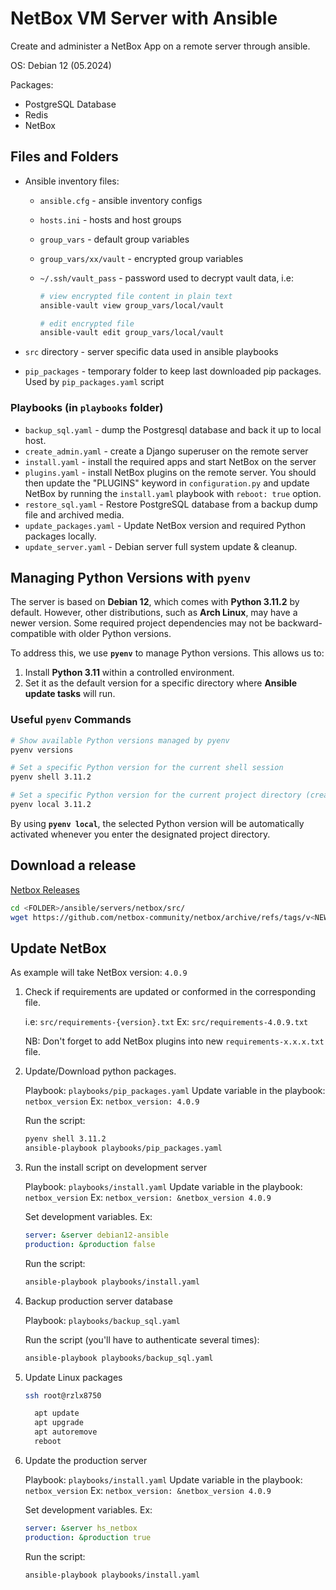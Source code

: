 # NetBox VM Server with Ansible

Create and administer a NetBox App on a remote server through ansible.

OS: Debian 12 (05.2024)

Packages:

- PostgreSQL Database
- Redis
- NetBox

## Files and Folders

- Ansible inventory files:
  - `ansible.cfg` - ansible inventory configs
  - `hosts.ini` - hosts and host groups
  - `group_vars` - default group variables
  - `group_vars/xx/vault` - encrypted group variables
  - `~/.ssh/vault_pass` - password used to decrypt vault data, i.e:

    ```bash
    # view encrypted file content in plain text
    ansible-vault view group_vars/local/vault 

    # edit encrypted file
    ansible-vault edit group_vars/local/vault 
    ```

- `src` directory - server specific data used in ansible playbooks
- `pip_packages` - temporary folder to keep last downloaded pip packages. Used by `pip_packages.yaml` script

### Playbooks (in `playbooks` folder)

- `backup_sql.yaml` - dump the Postgresql database and back it up to local host.
- `create_admin.yaml` - create a Django superuser on the remote server
- `install.yaml` - install the required apps and start NetBox on the server
- `plugins.yaml` - install NetBox plugins on the remote server. You should then update the "PLUGINS" keyword in `configuration.py` and update NetBox by running the `install.yaml` playbook with `reboot: true` option.
- `restore_sql.yaml` - Restore PostgreSQL database from a backup dump file and archived media.
- `update_packages.yaml` - Update NetBox version and required Python packages locally.
- `update_server.yaml` - Debian server full system update & cleanup.

## Managing Python Versions with `pyenv`  

The server is based on **Debian 12**, which comes with **Python 3.11.2** by default. However, other distributions, such as **Arch Linux**, may have a newer version. Some required project dependencies may not be backward-compatible with older Python versions.  

To address this, we use **`pyenv`** to manage Python versions. This allows us to:  

1. Install **Python 3.11** within a controlled environment.  
2. Set it as the default version for a specific directory where **Ansible update tasks** will run.  

### Useful `pyenv` Commands  

```bash
# Show available Python versions managed by pyenv
pyenv versions  

# Set a specific Python version for the current shell session
pyenv shell 3.11.2  

# Set a specific Python version for the current project directory (creates a .python-version file)
pyenv local 3.11.2  
```

By using **`pyenv local`**, the selected Python version will be automatically activated whenever you enter the designated project directory.  

## Download a release

  [Netbox Releases](https://github.com/netbox-community/netbox/releases)

  ```bash
  cd <FOLDER>/ansible/servers/netbox/src/
  wget https://github.com/netbox-community/netbox/archive/refs/tags/v<NEW_VERSION>.tar.gz
  ```
  
## Update NetBox

As example will take NetBox version: `4.0.9`

1. Check if requirements are updated or conformed in the corresponding file.

    i.e:  `src/requirements-{version}.txt`
    Ex:   `src/requirements-4.0.9.txt`

   NB: Don't forget to add NetBox plugins into new `requirements-x.x.x.txt` file.

2. Update/Download python packages.

    Playbook: `playbooks/pip_packages.yaml`
    Update variable in the playbook: `netbox_version`
      Ex: `netbox_version: 4.0.9`

    Run the script:

    ```bash
    pyenv shell 3.11.2
    ansible-playbook playbooks/pip_packages.yaml 
    ```

3. Run the install script on development server

    Playbook: `playbooks/install.yaml`
    Update variable in the playbook: `netbox_version`
      Ex: `netbox_version: &netbox_version 4.0.9`

    Set development variables. Ex:

    ```yaml
    server: &server debian12-ansible
    production: &production false
    ```

    Run the script:

    ```bash
    ansible-playbook playbooks/install.yaml
    ```

4. Backup production server database

    Playbook: `playbooks/backup_sql.yaml`

    Run the script (you'll have to authenticate several times):

    ```bash
    ansible-playbook playbooks/backup_sql.yaml
    ```

5. Update Linux packages

    ```bash
    ssh root@rzlx8750

      apt update
      apt upgrade
      apt autoremove
      reboot
    ```

6. Update the production server

    Playbook: `playbooks/install.yaml`
    Update variable in the playbook: `netbox_version`
      Ex: `netbox_version: &netbox_version 4.0.9`

    Set development variables. Ex:

    ```yaml
    server: &server hs_netbox 
    production: &production true
    ```

    Run the script:

    ```bash
    ansible-playbook playbooks/install.yaml
    ```
